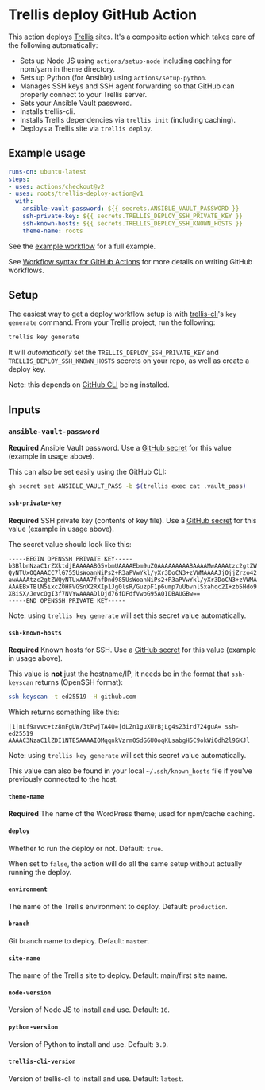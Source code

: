 # Trellis deploy GitHub Action

This action deploys [Trellis](https://github.com/roots/trellis) sites. It's a composite action which takes care of the following automatically:

* Sets up Node JS using `actions/setup-node` including caching for npm/yarn in theme directory.
* Sets up Python (for Ansible) using `actions/setup-python`.
* Manages SSH keys and SSH agent forwarding so that GitHub can properly connect to your Trellis server.
* Sets your Ansible Vault password.
* Installs trellis-cli.
* Installs Trellis dependencies via `trellis init` (including caching).
* Deploys a Trellis site via `trellis deploy`.

## Example usage

```yaml
runs-on: ubuntu-latest
steps:
- uses: actions/checkout@v2
- uses: roots/trellis-deploy-action@v1
  with:
    ansible-vault-password: ${{ secrets.ANSIBLE_VAULT_PASSWORD }}
    ssh-private-key: ${{ secrets.TRELLIS_DEPLOY_SSH_PRIVATE_KEY }}
    ssh-known-hosts: ${{ secrets.TRELLIS_DEPLOY_SSH_KNOWN_HOSTS }}
    theme-name: roots
```

See the [example workflow](./example-workflow.yml) for a full example.

See [Workflow syntax for GitHub Actions](https://help.github.com/en/articles/workflow-syntax-for-github-actions) for more details on writing GitHub workflows.

## Setup

The easiest way to get a deploy workflow setup is with [trellis-cli](https://github.com/roots/trellis-cli)'s `key generate` command. From your Trellis project, run the following:

```bash
trellis key generate
```

It will _automatically_ set the `TRELLIS_DEPLOY_SSH_PRIVATE_KEY` and `TRELLIS_DEPLOY_SSH_KNOWN_HOSTS` secrets on your repo, as well as create a deploy key.

Note: this depends on [GitHub CLI](https://cli.github.com/) being installed.

## Inputs

### `ansible-vault-password`
**Required** Ansible Vault password. Use a [GitHub secret](https://docs.github.com/en/actions/security-guides/encrypted-secrets) for this value (example in usage
above).

This can also be set easily using the GitHub CLI:

```bash
gh secret set ANSIBLE_VAULT_PASS -b $(trellis exec cat .vault_pass)
```

#### `ssh-private-key`
**Required** SSH private key (contents of key file). Use a [GitHub secret](https://docs.github.com/en/actions/security-guides/encrypted-secrets) for this value 
(example in usage above).

The secret value should look like this:

```plain
-----BEGIN OPENSSH PRIVATE KEY-----
b3BlbnNzaC1rZXktdjEAAAAABG5vbmUAAAAEbm9uZQAAAAAAAAABAAAAMwAAAAtzc2gtZW
QyNTUxOQAAACC7lG755UsWoanNiPs2+R3aPVwYkl/yXr3DoCN3+zVWMAAAAJjOjjZrzo42
awAAAAtzc2gtZWQyNTUxAAA7fnfDnd985UsWoanNiPs2+R3aPVwYkl/yXr3DoCN3+zVWMA
AAAEBxTBlN5ixcZOHFVGSnX2RXIp1Jg0lsR/GuzpF1p6ump7uUbvnlSxahqc2I+zb5Hdo9
XBiSX/JevcOgI3f7NVYwAAAADlDjd76fDFdfVwbG95AQIDBAUGBw==
-----END OPENSSH PRIVATE KEY-----
```

Note: using `trellis key generate` will set this secret value automatically.

#### `ssh-known-hosts`
**Required** Known hosts for SSH. Use a [GitHub secret](https://docs.github.com/en/actions/security-guides/encrypted-secrets) for this value (example in usage
above).

This value is **not** just the hostname/IP, it needs be in the format that
`ssh-keyscan` returns (OpenSSH format):

```bash
ssh-keyscan -t ed25519 -H github.com
```

Which returns something like this:
```plain
|1|nLf9avvc+tz8nFgUW/3tPwjTA4Q=|dLZn1guXUrBjLg4s23ird724guA= ssh-ed25519 AAAAC3NzaC1lZDI1NTE5AAAAIOMqqnkVzrm0SdG6UOoqKLsabgH5C9okWi0dh2l9GKJl
```

Note: using `trellis key generate` will set this secret value automatically.

This value can also be found in your local `~/.ssh/known_hosts` file if you've
previously connected to the host.

#### `theme-name`

**Required** The name of the WordPress theme; used for npm/cache caching.

#### `deploy`

Whether to run the deploy or not. Default: `true`.

When set to `false`, the action will do all the same setup without actually
running the deploy.

#### `environment`

The name of the Trellis environment to deploy. Default: `production`.

#### `branch`

Git branch name to deploy. Default: `master`.

#### `site-name`

The name of the Trellis site to deploy. Default: main/first site name.

#### `node-version`

Version of Node JS to install and use. Default: `16`.

#### `python-version`

Version of Python to install and use. Default: `3.9`.

#### `trellis-cli-version`

Version of trellis-cli to install and use. Default: `latest`.
